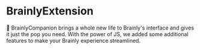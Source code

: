 # BrainlyExtension

🧠 BrainlyCompanion brings a whole new life to Brainly's interface and gives it just the pop you need. With the power of JS, we added some additional features to make your Brainly experience streamlined.
